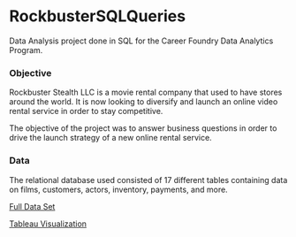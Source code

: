 # RockbusterSQLQueries
Data Analysis project done in SQL for the Career Foundry Data Analytics Program.
### Objective
Rockbuster Stealth LLC is a movie rental company that used to have stores around the world. It is now looking to diversify and launch an online video rental service in order to stay competitive.

The objective of the project was to answer business questions in order to drive the launch strategy of a new online rental service.
### Data
The relational database used consisted of 17 different tables containing data on films, customers, actors, inventory, payments, and more.

[Full Data Set](http://www.postgresqltutorial.com/wp-content/uploads/2019/05/dvdrental.zip)

[Tableau Visualization](https://public.tableau.com/app/profile/david.byl/viz/Finalprojectwfixedrankingtableandfixeddeathrate/Story)
